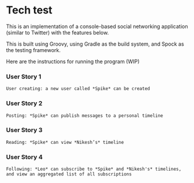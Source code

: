 # Tech test

This is an implementation of a console-based social networking application (similar to Twitter) with the features below.

This is built using Groovy, using Gradle as the build system, and Spock as the testing framework.

Here are the instructions for running the program (WIP)

### User Story 1

```
User creating: a new user called *Spike* can be created
```

### User Story 2

```
Posting: *Spike* can publish messages to a personal timeline
```

### User Story 3

```
Reading: *Spike* can view *Nikesh’s* timeline
```

### User Story 4

```
Following: *Leo* can subscribe to *Spike* and *Nikesh's* timelines, and view an aggregated list of all subscriptions
```
